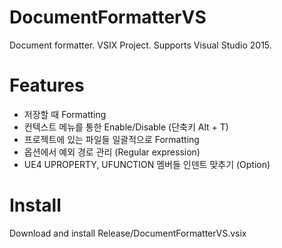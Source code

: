 ﻿# DocumentFormatterVS
Document formatter. VSIX Project.
Supports Visual Studio 2015.

# Features
- 저장할 때 Formatting
 - 컨텍스트 메뉴를 통한 Enable/Disable (단축키 Alt + T)
- 프로젝트에 있는 파일들 일괄적으로 Formatting
- 옵션에서 예외 경로 관리 (Regular expression)
- UE4 UPROPERTY, UFUNCTION 멤버들 인덴트 맞추기 (Option)

# Install
Download and install Release/DocumentFormatterVS.vsix
